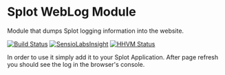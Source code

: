 Splot WebLog Module
==============

Module that dumps Splot logging information into the website.

[![Build Status](https://travis-ci.org/splot/WebLogModule.svg?branch=master)](https://travis-ci.org/splot/WebLogModule)
[![SensioLabsInsight](https://insight.sensiolabs.com/projects/96d81c65-bff1-41ac-a8da-a665a3320ecd/mini.png)](https://insight.sensiolabs.com/projects/96d81c65-bff1-41ac-a8da-a665a3320ecd)
[![HHVM Status](http://hhvm.h4cc.de/badge/splot/weblog-module.png)](http://hhvm.h4cc.de/package/splot/weblog-module)

In order to use it simply add it to your Splot Application. After page refresh you should see the log in the browser's console.